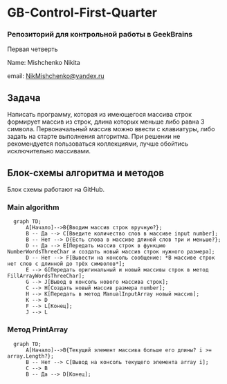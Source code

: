 # GB-Control-First-Quarter

### Репозиторий для контрольной работы в GeekBrains

Первая четверть

Name: Mishchenko Nikita

email: NikMishchenko@yandex.ru

## Задача

Написать программу, которая из имеющегося массива строк формирует массив из строк, длина которых меньше либо равна 3 символа. Первоначальный массив можно ввести с клавиатуры, либо задать на старте выполнения алгоритма. При решении не рекомендуется пользоваться коллекциями, лучше обойтись исключительно массивами.

## Блок-схемы алгоритма и методов
Блок схемы работают на GitHub.
### Main algorithm

```mermaid
  graph TD;
      A[Начало]-->B{Вводим массив строк вручную?};
      B -- Да --> C[Введите количество слов в массиве input number];
      B -- Нет --> D{Есть слова в массиве длиной слов три и меньше?};
      D -- Да --> E[Передать массив строк в функцию NumberWordsThreeChar и создать новый массив строк нужного размера];
      D -- Нет --> F[Вывести на консоль сообщение: *В массиве строк нет слов с длинной до трёх символов*];
      E --> G[Передать оригинальный и новый массивы строк в метод FillArrayWordsThreeChar];
      G --> J[Вывод в консоль нового массива строк];
      C --> H[Создать новый массив размера number];
      H --> K[Передать в метод ManualInputArray новый массив];
      K --> D
      F --> L[Конец];
      J --> L
```

### Метод PrintArray

```mermaid
  graph TD;
      A[Начало]-->B{Текущий элемент массива больше его длины? i >= array.Length?};
      B -- Нет --> C[Вывод на консоль текущего элемента array i];
      C --> B
      B -- Да --> D[Конец];
```